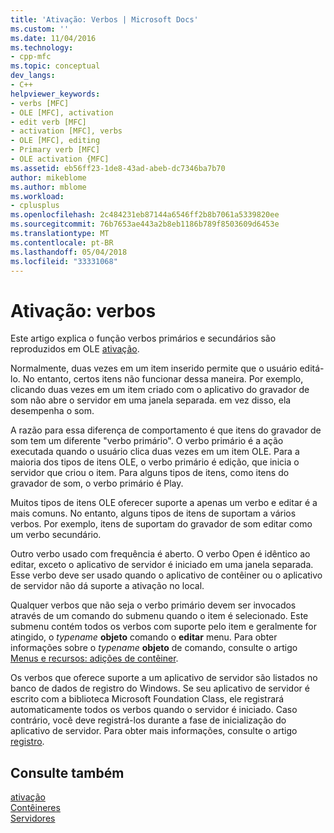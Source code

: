 ```yaml
---
title: 'Ativação: Verbos | Microsoft Docs'
ms.custom: ''
ms.date: 11/04/2016
ms.technology:
- cpp-mfc
ms.topic: conceptual
dev_langs:
- C++
helpviewer_keywords:
- verbs [MFC]
- OLE [MFC], activation
- edit verb [MFC]
- activation [MFC], verbs
- OLE [MFC], editing
- Primary verb [MFC]
- OLE activation {MFC]
ms.assetid: eb56ff23-1de8-43ad-abeb-dc7346ba7b70
author: mikeblome
ms.author: mblome
ms.workload:
- cplusplus
ms.openlocfilehash: 2c484231eb87144a6546ff2b8b7061a5339820ee
ms.sourcegitcommit: 76b7653ae443a2b8eb1186b789f8503609d6453e
ms.translationtype: MT
ms.contentlocale: pt-BR
ms.lasthandoff: 05/04/2018
ms.locfileid: "33331068"
---
```

# <a name="activation-verbs"></a>Ativação: verbos
Este artigo explica o função verbos primários e secundários são reproduzidos em OLE [ativação](../mfc/activation-cpp.md).  
  
 Normalmente, duas vezes em um item inserido permite que o usuário editá-lo. No entanto, certos itens não funcionar dessa maneira. Por exemplo, clicando duas vezes em um item criado com o aplicativo do gravador de som não abre o servidor em uma janela separada. em vez disso, ela desempenha o som.  
  
 A razão para essa diferença de comportamento é que itens do gravador de som tem um diferente "verbo primário". O verbo primário é a ação executada quando o usuário clica duas vezes em um item OLE. Para a maioria dos tipos de itens OLE, o verbo primário é edição, que inicia o servidor que criou o item. Para alguns tipos de itens, como itens do gravador de som, o verbo primário é Play.  
  
 Muitos tipos de itens OLE oferecer suporte a apenas um verbo e editar é a mais comuns. No entanto, alguns tipos de itens de suportam a vários verbos. Por exemplo, itens de suportam do gravador de som editar como um verbo secundário.  
  
 Outro verbo usado com frequência é aberto. O verbo Open é idêntico ao editar, exceto o aplicativo de servidor é iniciado em uma janela separada. Esse verbo deve ser usado quando o aplicativo de contêiner ou o aplicativo de servidor não dá suporte a ativação no local.  
  
 Qualquer verbos que não seja o verbo primário devem ser invocados através de um comando do submenu quando o item é selecionado. Este submenu contém todos os verbos com suporte pelo item e geralmente for atingido, o *typename* **objeto** comando o **editar** menu. Para obter informações sobre o *typename* **objeto** de comando, consulte o artigo [Menus e recursos: adições de contêiner](../mfc/menus-and-resources-container-additions.md).  
  
 Os verbos que oferece suporte a um aplicativo de servidor são listados no banco de dados de registro do Windows. Se seu aplicativo de servidor é escrito com a biblioteca Microsoft Foundation Class, ele registrará automaticamente todos os verbos quando o servidor é iniciado. Caso contrário, você deve registrá-los durante a fase de inicialização do aplicativo de servidor. Para obter mais informações, consulte o artigo [registro](../mfc/registration.md).  
  
## <a name="see-also"></a>Consulte também  
 [ativação](../mfc/activation-cpp.md)   
 [Contêineres](../mfc/containers.md)   
 [Servidores](../mfc/servers.md)

